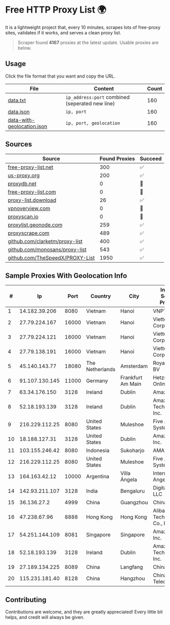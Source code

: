 
# Free HTTP Proxy List 🌍

It is a lightweight project that, every 10 minutes, scrapes lots of free-proxy sites, validates if it works, and serves a clean proxy list.


> Scraper found **4167** proxies at the latest update. Usable proxies are below.

## Usage

Click the file format that you want and copy the URL.


|File|Content|Count|
|----|-------|-----|
|[data.txt](https://raw.githubusercontent.com/themiralay/Proxy-List-World/master/data.txt)|`ip_address:port` combined (seperated new line)|160|
|[data.json](https://raw.githubusercontent.com/themiralay/Proxy-List-World/master/data.json)|`ip, port`|160|
|[data-with-geolocation.json](https://raw.githubusercontent.com/themiralay/Proxy-List-World/master/data-with-geolocation.json)|`ip, port, geolocation`|160|

## Sources

|Source|Found Proxies|Succeed|
|------|-------------|-------|
|[free-proxy-list.net](https://free-proxy-list.net)|300|✅|
|[us-proxy.org](https://www.us-proxy.org)|200|✅|
|[proxydb.net](http://proxydb.net)|0|🚫|
|[free-proxy-list.com](https://free-proxy-list.com/?page=&port=&type%5B%5D=http&type%5B%5D=https&up_time=0&search=Search)|0|🚫|
|[proxy-list.download](https://www.proxy-list.download/HTTP)|26|✅|
|[vpnoverview.com](https://vpnoverview.com/privacy/anonymous-browsing/free-proxy-servers)|0|🚫|
|[proxyscan.io](https://www.proxyscan.io)|0|🚫|
|[proxylist.geonode.com](https://proxylist.geonode.com/api/proxy-list?limit=300&page=1&sort_by=lastChecked&sort_type=desc&protocols=http,https)|259|✅|
|[proxyscrape.com](https://api.proxyscrape.com/v2/?request=displayproxies&protocol=http&timeout=10000&country=all&ssl=all&anonymity=all)|489|✅|
|[github.com/clarketm/proxy-list](https://raw.githubusercontent.com/clarketm/proxy-list/master/proxy-list-raw.txt)|400|✅|
|[github.com/monosans/proxy-list](https://raw.githubusercontent.com/monosans/proxy-list/main/proxies/http.txt)|543|✅|
|[github.com/TheSpeedX/PROXY-List](https://raw.githubusercontent.com/TheSpeedX/PROXY-List/master/http.txt)|1950|✅|


## Sample Proxies With Geolocation Info

|#|Ip|Port|Country|City|Internet Service Provider|
|-|--|----|-------|----|-------------------------|
|1|14.182.39.206|8080|Vietnam|Hanoi|VNPT|
|2|27.79.224.167|16000|Vietnam|Hanoi|Viettel Corporation|
|3|27.79.224.121|16000|Vietnam|Hanoi|Viettel Corporation|
|4|27.79.138.191|16000|Vietnam|Hanoi|Viettel Corporation|
|5|45.140.143.77|18080|The Netherlands|Amsterdam|RoyaleHosting BV|
|6|91.107.130.145|11000|Germany|Frankfurt Am Main|Hetzner Online AG|
|7|63.34.176.150|3128|Ireland|Dublin|Amazon.com|
|8|52.18.193.139|3128|Ireland|Dublin|Amazon Technologies Inc.|
|9|216.229.112.25|8080|United States|Muleshoe|Five Area Systems, LLC|
|10|18.188.127.31|3128|United States|Dublin|Amazon.com, Inc.|
|11|103.155.246.42|8080|Indonesia|Sukoharjo|AMANNA|
|12|216.229.112.25|8080|United States|Muleshoe|Five Area Systems, LLC|
|13|164.163.42.12|10000|Argentina|Villa Ángela|Interret Villa Angela SRL|
|14|142.93.211.107|3128|India|Bengaluru|DigitalOcean, LLC|
|15|36.136.27.2|4999|China|Guangzhou|China Mobile|
|16|47.238.67.96|8888|Hong Kong|Hong Kong|Alibaba (US) Technology Co., Ltd.|
|17|54.251.144.109|8081|Singapore|Singapore|Amazon.com, Inc.|
|18|52.18.193.139|3128|Ireland|Dublin|Amazon Technologies Inc.|
|19|27.189.134.225|8089|China|Langfang|Chinanet|
|20|115.231.181.40|8128|China|Hangzhou|China Telecom|



## Contributing

Contributions are welcome, and they are greatly appreciated! Every
little bit helps, and credit will always be given.

